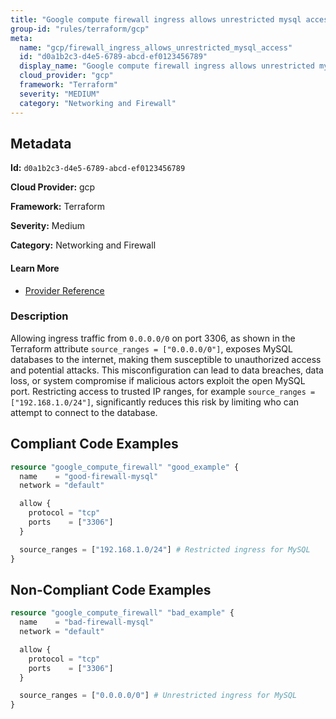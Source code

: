 ```yaml
---
title: "Google compute firewall ingress allows unrestricted mysql access"
group-id: "rules/terraform/gcp"
meta:
  name: "gcp/firewall_ingress_allows_unrestricted_mysql_access"
  id: "d0a1b2c3-d4e5-6789-abcd-ef0123456789"
  display_name: "Google compute firewall ingress allows unrestricted mysql access"
  cloud_provider: "gcp"
  framework: "Terraform"
  severity: "MEDIUM"
  category: "Networking and Firewall"
---
```

## Metadata

**Id:** `d0a1b2c3-d4e5-6789-abcd-ef0123456789`

**Cloud Provider:** gcp

**Framework:** Terraform

**Severity:** Medium

**Category:** Networking and Firewall

#### Learn More

 - [Provider Reference](https://registry.terraform.io/providers/hashicorp/google/latest/docs/resources/compute_firewall)

### Description

 Allowing ingress traffic from `0.0.0.0/0` on port 3306, as shown in the Terraform attribute `source_ranges = ["0.0.0.0/0"]`, exposes MySQL databases to the internet, making them susceptible to unauthorized access and potential attacks. This misconfiguration can lead to data breaches, data loss, or system compromise if malicious actors exploit the open MySQL port. Restricting access to trusted IP ranges, for example `source_ranges = ["192.168.1.0/24"]`, significantly reduces this risk by limiting who can attempt to connect to the database.


## Compliant Code Examples
```terraform
resource "google_compute_firewall" "good_example" {
  name    = "good-firewall-mysql"
  network = "default"

  allow {
    protocol = "tcp"
    ports    = ["3306"]
  }

  source_ranges = ["192.168.1.0/24"] # Restricted ingress for MySQL
}

```
## Non-Compliant Code Examples
```terraform
resource "google_compute_firewall" "bad_example" {
  name    = "bad-firewall-mysql"
  network = "default"

  allow {
    protocol = "tcp"
    ports    = ["3306"]
  }

  source_ranges = ["0.0.0.0/0"] # Unrestricted ingress for MySQL
}

```